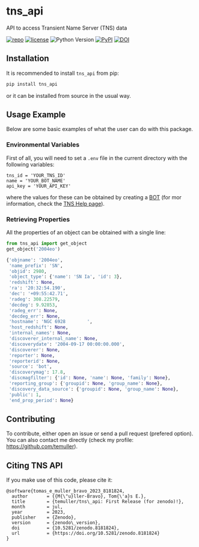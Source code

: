# tns_api
API to access Transient Name Server (TNS) data

[![repo](https://img.shields.io/badge/GitHub-temuller%2Ftns_api-blue.svg?style=flat)](https://github.com/temuller/tns_api)
[![license](http://img.shields.io/badge/license-MIT-blue.svg?style=flat)](https://github.com/temuller/tns_api/blob/master/LICENSE)
![Python Version](https://img.shields.io/badge/Python-3.9%2B-blue)
[![PyPI](https://img.shields.io/pypi/v/tns_api?label=PyPI&logo=pypi&logoColor=white)](https://pypi.org/project/tns_api/)
[![DOI](https://zenodo.org/badge/660091525.svg)](https://zenodo.org/badge/latestdoi/660091525)


## Installation

It is recommended to install ``tns_api`` from pip:

```python
pip install tns_api
```
or it can be installed from source in the usual way.

## Usage Example

Below are some basic examples of what the user can do with this package.

### Environmental Variables

First of all, you will need to set a `.env` file in the current directory with the following variables:

```code
tns_id = 'YOUR_TNS_ID'
name = 'YOUR_BOT_NAME'
api_key = 'YOUR_API_KEY'
```

where the values for these can be obtained by creating a [BOT](https://www.wis-tns.org/bots) (for mor information, check the [TNS Help page](https://www.wis-tns.org/content/tns-getting-started)).


### Retrieving Properties

All the properties of an object can be obtained with a single line:

```python
from tns_api import get_object
get_object('2004eo')
```
```python
{'objname': '2004eo',
 'name_prefix': 'SN',
 'objid': 2980,
 'object_type': {'name': 'SN Ia', 'id': 3},
 'redshift': None,
 'ra': '20:32:54.190',
 'dec': '+09:55:42.71',
 'radeg': 308.22579,
 'decdeg': 9.92853,
 'radeg_err': None,
 'decdeg_err': None,
 'hostname': 'NGC 6928        ',
 'host_redshift': None,
 'internal_names': None,
 'discoverer_internal_name': None,
 'discoverydate': '2004-09-17 00:00:00.000',
 'discoverer': None,
 'reporter': None,
 'reporterid': None,
 'source': 'bot',
 'discoverymag': 17.8,
 'discmagfilter': {'id': None, 'name': None, 'family': None},
 'reporting_group': {'groupid': None, 'group_name': None},
 'discovery_data_source': {'groupid': None, 'group_name': None},
 'public': 1,
 'end_prop_period': None}
```

## Contributing

To contribute, either open an issue or send a pull request (prefered option). You can also contact me directly (check my profile: https://github.com/temuller).

## Citing TNS API

If you make use of this code, please cite it:

```code
@software{tomas_e_muller_bravo_2023_8181824,
  author       = {{M{\"u}ller-Bravo}, Tom{\'a}s E.},
  title        = {temuller/tns\_api: First Release (for zenodo)!},
  month        = jul,
  year         = 2023,
  publisher    = {Zenodo},
  version      = {zenodo\_version},
  doi          = {10.5281/zenodo.8181824},
  url          = {https://doi.org/10.5281/zenodo.8181824}
}
```
